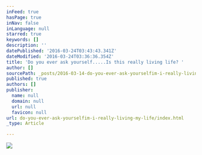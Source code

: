 ```yaml
---
inFeed: true
hasPage: true
inNav: false
inLanguage: null
starred: true
keywords: []
description: ''
datePublished: '2016-03-24T03:43:43.341Z'
dateModified: '2016-03-24T03:36:36.354Z'
title: 'Do you ever ask yourself.....Is this really living life? '
author: []
sourcePath: _posts/2016-03-14-do-you-ever-ask-yourselfim-i-really-living-my-life.md
published: true
authors: []
publisher:
  name: null
  domain: null
  url: null
  favicon: null
url: do-you-ever-ask-yourselfim-i-really-living-my-life/index.html
_type: Article

---
```

![](https://the-grid-user-content.s3-us-west-2.amazonaws.com/4a3b431f-0634-4953-83bf-18d591ef2af5.jpg)